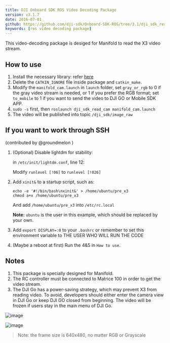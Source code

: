 ```yaml
---
title: DJI Onboard SDK ROS Video Decoding Package
version: v3.1.7
date: 2016-07-01
github: https://github.com/dji-sdk/Onboard-SDK-ROS/tree/3.1/dji_sdk_read_cam
keywords: [ros video decoding package]
---
```


This video-decoding package is desiged for Manifold to read the X3 video stream.

## How to use

1. Install the necessary library: refer [here](https://github.com/dji-sdk/manifold_cam)
2. Delete the `CATKIN_IGNORE` file inside package and `catkin_make`.
2. Modify the `manifold_cam.launch` in `launch` folder, set `gray_or_rgb` to 0 if the gray video stream is needed, or 1 if you prefer the RGB format; set `to_mobile` to 1 if you want to send the video to DJI GO or Mobile SDK APP.
3. `sudo -s` first, then `roslaunch dji_sdk_read_cam manifold_cam.launch`
4. The video will be published into topic `/dji_sdk/image_raw`

## If you want to work through SSH

(contributed by @groundmelon )

1. (Optional) Disable lightdm for stability:

	in `/etc/init/lightdm.conf`, line 12:

	Modify `runlevel [!06]` to `runlevel [!026]`

2. Add `xinit&` to a startup script, such as:

	```
	echo -e '#!/bin/bash\nxinit&' > /home/ubuntu/pre_x3
	chmod a+x /home/ubuntu/pre_x3
	```

	And add `/home/ubuntu/pre_x3` into `/etc/rc.local`

	**Note:** `ubuntu` is the user in this example, which should be replaced by your own. 

3. Add `export DISPLAY=:0` to your `.bashrc` or remember to set this environment variable to THE USER WHO WILL RUN THE CODE

4. (Maybe a reboot at first) Run the 4&5 in `How to use`.


## Notes

1. This package is specially designed for Manifold.
2. The RC controller must be connected to Matrice 100 in order to get the video stream.
3. The DJI Go has a power-saving strategy, which may prevent X3 from reading video. To avoid, developers should either enter the camera view in DJI Go or keep DJI GO closed from beginning. The video will be frozen if users stay in the main menu of DJI Go. 

![image](../../../images/ROS/readcam_nv.png)

![image](../../../images/ROS/readcam.png)

>Note: the frame size is 640x480, no matter RGB or Grayscale
